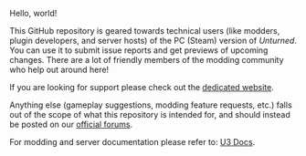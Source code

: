 Hello, world!

This GitHub repository is geared towards technical users (like modders, plugin developers, and server hosts) of the PC (Steam) version of _Unturned_. You can use it to submit issue reports and get previews of upcoming changes. There are a lot of friendly members of the modding community who help out around here!

If you are looking for support please check out the [dedicated website](https://support.smartlydressedgames.com/hc/en-us).

Anything else (gameplay suggestions, modding feature requests, etc.) falls out of the scope of what this repository is intended for, and should instead be posted on our [official forums](https://forum.smartlydressedgames.com/).

For modding and server documentation please refer to: [U3 Docs](https://github.com/SmartlyDressedGames/U3-Docs).
